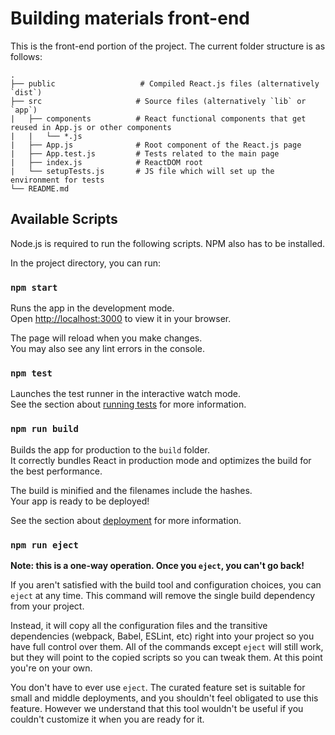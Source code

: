 # Building materials front-end

This is the front-end portion of the project.
The current folder structure is as follows:

    .
    ├── public                   # Compiled React.js files (alternatively `dist`)
    ├── src                     # Source files (alternatively `lib` or `app`)
    |   ├── components          # React functional components that get reused in App.js or other components
    |   |   └── *.js
    |   ├── App.js              # Root component of the React.js page
    |   ├── App.test.js         # Tests related to the main page
    |   ├── index.js            # ReactDOM root
    |   └── setupTests.js       # JS file which will set up the environment for tests
    └── README.md

## Available Scripts

Node.js is required to run the following scripts. NPM also has to be installed.

In the project directory, you can run:
### `npm start`

Runs the app in the development mode.\
Open [http://localhost:3000](http://localhost:3000) to view it in your browser.

The page will reload when you make changes.\
You may also see any lint errors in the console.

### `npm test`

Launches the test runner in the interactive watch mode.\
See the section about [running tests](https://facebook.github.io/create-react-app/docs/running-tests) for more information.

### `npm run build`

Builds the app for production to the `build` folder.\
It correctly bundles React in production mode and optimizes the build for the best performance.

The build is minified and the filenames include the hashes.\
Your app is ready to be deployed!

See the section about [deployment](https://facebook.github.io/create-react-app/docs/deployment) for more information.

### `npm run eject`

**Note: this is a one-way operation. Once you `eject`, you can't go back!**

If you aren't satisfied with the build tool and configuration choices, you can `eject` at any time. This command will remove the single build dependency from your project.

Instead, it will copy all the configuration files and the transitive dependencies (webpack, Babel, ESLint, etc) right into your project so you have full control over them. All of the commands except `eject` will still work, but they will point to the copied scripts so you can tweak them. At this point you're on your own.

You don't have to ever use `eject`. The curated feature set is suitable for small and middle deployments, and you shouldn't feel obligated to use this feature. However we understand that this tool wouldn't be useful if you couldn't customize it when you are ready for it.
